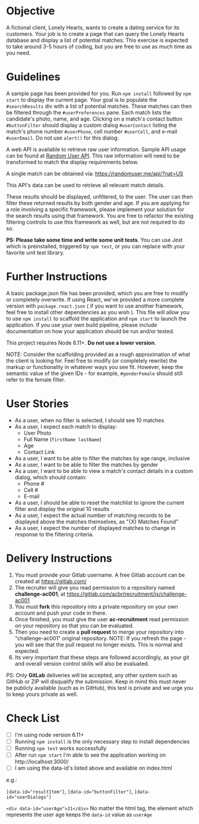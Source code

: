 Objective
=========
A fictional client, Lonely Hearts, wants to create a dating service for its customers. Your job is to create a page that can query the Lonely Hearts database and display a list of potential matches. This exercise is expected to take around 3-5 hours of coding, but you are free to use as much time as you need.

Guidelines
=========
A sample page has been provided for you. Run `npm install` followed by `npm start` to display the current page. Your goal is to populate the `#searchResults` div with a list of potential matches.
These matches can then be filtered through the `#userPreferences` pane.
Each match lists the candidate's photo, name, and age.
Clicking on a match's contact button `#buttonFilter` should display a custom dialog `#userContact` listing the match's phone number `#userPhone`, cell number `#userCell`, and e-mail `#userEmail`. Do not use `alert()` for this dialog.

A web API is available to retrieve raw user information. Sample API usage can be found at [Random User API](https://randomuser.me/documentation#howto).
This raw information will need to be transformed to match the display requirements below.

A single match can be obtained via: <https://randomuser.me/api/?nat=US>

This API's data can be used to retrieve all relevant match details.

These results should be displayed, unfiltered, to the user. The user can then filter these returned results by both gender and age.
If you are applying for a role involving a specific framework, please implement your solution for the search results using that framework.
You are free to refactor the existing filtering controls to use this framework as well, but are not required to do so.

**PS: Please take some time and write some unit tests**. You can use Jest which is preinstalled, triggered by `npm test`, or you can replace with your favorite unit test library.

Further Instructions
===================
A basic package.json file has been provided, which you are free to modify or completely overwrite. If using React, we've provided a more complete version with `package.react.json` ( if you want to use another framework, feel free to install other dependencies as you wish ). This file will allow you to use `npm install` to scaffold the application and `npm start` to launch the application. If you use your own build pipeline, please include documentation on how your application should be run and/or tested.

This project requires Node 6.11+. **Do not use a lower version**.

NOTE: Consider the scaffolding provided as a rough approximation of what the client is looking for. Feel free to modify (or completely rewrite) the markup or functionality in whatever ways you see fit. However, keep the semantic value of the given IDs - for example, `#genderFemale` should still refer to the female filter.

User Stories
============
* As a user, when no filter is selected, I should see 10 matches
* As a user, I expect each match to display:
    * User Photo
    * Full Name (`firstName lastName`)
    * Age
    * Contact Link
* As a user, I want to be able to filter the matches by age range, inclusive
* As a user, I want to be able to filter the matches by gender
* As a user, I want to be able to view a match's contact details in a custom dialog, which should contain:
    * Phone #
    * Cell #
    * E-mail
* As a user, I should be able to reset the matchlist to ignore the current filter and display the original 10 results
* As a user, I expect the actual number of matching records to be displayed above the matches themselves, as "{X} Matches Found"
* As a user, I expect the number of displayed matches to change in response to the filtering criteria.


Delivery Instructions
=====================

1. You must provide your Gitlab username. A free Gitlab account can be created at https://gitlab.com/
1. The recruiter will give you read permission to a repository named **challenge-ac001**, at https://gitlab.com/acbr/recruitment/js/challenge-ac001
1. You must **fork** this repository into a private repository on your own account and push your code in there.
1. Once finished, you must give the user **ac-recruitment** read permission on your repository so that you can be evaluated. 
1. Then you need to create a **pull request** to merge your repository into "challenge-ac001" original repository.
    NOTE: If you refresh the page - you will see that the pull request no longer exists. This is normal and expected.
1. Its very important that these steps are followed accordingly, as your git and overall version control skills will also be evaluated.

PS: Only **GitLab** deliveries will be accepted, any other system such as GitHub or ZIP will disqualify the submission. Keep in mind this must never be publicly available (such as in GitHub), this test is private and we urge you to keep yours private as well.

Check List
=====================
- [ ] I'm using node version 6.11+
- [ ] Running `npm install` is the only necessary step to install dependencies
- [ ] Running `npm test` works successfully
- [ ] After run `npm start` I'm able to see the application working on http://localhost:3000/
- [ ] I am using the data-id's listed above and available on index.html

e.g.:

`[data-id="resultItem"]`, `[data-id="buttonFilter"]`, `[data-id="userDialogs"]`

`<div data-id="userAge">21</div>` No matter the html tag, the element which represents the user age keeps the `data-id` value as `userAge` 
